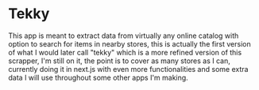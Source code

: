 # Tekky

This app is meant to extract data from virtually any online catalog with option to search for items in nearby stores, this is actually the first version of what I would later call "tekky" which is a more refined version of this scrapper, I'm still on it, the point is to cover as many stores as I can, currently doing it in next.js with even more functionalities and some extra data I will use throughout some other apps I'm making.
